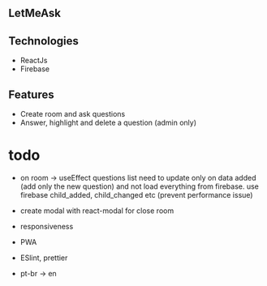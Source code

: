 
## LetMeAsk


## Technologies
 - ReactJs
 - Firebase

## Features

 - Create room and ask questions
 - Answer, highlight and delete a question (admin only)
 

# todo

 - on room -> useEffect questions list need to update only on data added (add only the new question) and not load everything from firebase. use firebase child_added,  child_changed etc (prevent performance issue)

 - create modal with react-modal for close room

 - responsiveness

 - PWA

 - ESlint, prettier

 - pt-br -> en